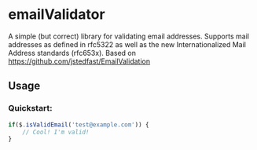 emailValidator
==================

A simple (but correct) library for validating email addresses. Supports mail addresses as defined in rfc5322 as well as the new Internationalized Mail Address standards (rfc653x). Based on https://github.com/jstedfast/EmailValidation

Usage
-----

### Quickstart:

```javascript
if($.isValidEmail('test@example.com')) {
	// Cool! I'm valid!
}
```
